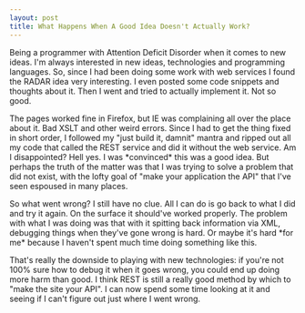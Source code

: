 ```yaml
--- 
layout: post
title: What Happens When A Good Idea Doesn't Actually Work?
---
```

<p>Being a programmer with Attention Deficit Disorder when it comes to new ideas.  I'm always interested in new ideas, technologies and programming languages.  So, since I had been doing some work with web services I found the RADAR idea very interesting.  I even posted some code snippets and thoughts about it.  Then I went and tried to actually implement it.  Not so good.
</p>
<p>
The pages worked fine in Firefox, but IE was complaining all over the place about it.  Bad XSLT and other weird errors.  Since I had to get the thing fixed in short order, I followed my "just build it, damnit" mantra and ripped out all my code that called the REST service and did it without the web service.  Am I disappointed?  Hell yes.  I was *convinced* this was a good idea.  But perhaps the truth of the matter was that I was trying to solve a problem that did not exist, with the lofty goal of "make your application the API" that I've seen espoused in many places.
</p>
<p>
So what went wrong?  I still have no clue.  All I can do is go back to what I did and try it again.  On the surface it should've worked properly.  The problem with what I was doing was that with it spitting back information via XML, debugging things when they've gone wrong is hard.  Or maybe it's hard *for me* because I haven't spent much time doing something like this.</p>
<p>
That's really the downside to playing with new technologies:  if you're not 100% sure how to debug it when it goes wrong, you could end up doing more harm than good.  I think REST is still a really good method by which to "make the site your API".  I can now spend some time looking at it and seeing if I can't figure out just where I went wrong.</p>
